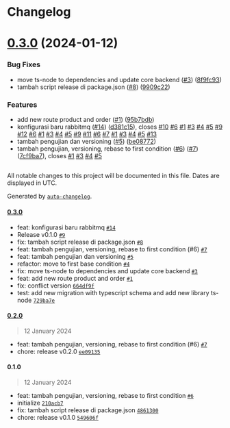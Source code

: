 # Changelog

# [0.3.0](https://github.com/knittotextile/rest-boilerplate-ts/compare/0.2.0...0.3.0) (2024-01-12)


### Bug Fixes

* move ts-node to dependencies and update core backend ([#3](https://github.com/knittotextile/rest-boilerplate-ts/issues/3)) ([8f9fc93](https://github.com/knittotextile/rest-boilerplate-ts/commit/8f9fc9387d19d4846fd5935bf122f62c95359251))
* tambah script release di package.json ([#8](https://github.com/knittotextile/rest-boilerplate-ts/issues/8)) ([9909c22](https://github.com/knittotextile/rest-boilerplate-ts/commit/9909c22ec04bbac2de20069e21b275e5210b9386))


### Features

* add new route product and order ([#1](https://github.com/knittotextile/rest-boilerplate-ts/issues/1)) ([95b7bdb](https://github.com/knittotextile/rest-boilerplate-ts/commit/95b7bdb4561a44528bd12ceda24647bd14477217))
* konfigurasi baru rabbitmq  ([#14](https://github.com/knittotextile/rest-boilerplate-ts/issues/14)) ([d381c15](https://github.com/knittotextile/rest-boilerplate-ts/commit/d381c15b7f1e29244847f31db659d1cec57de738)), closes [#10](https://github.com/knittotextile/rest-boilerplate-ts/issues/10) [#6](https://github.com/knittotextile/rest-boilerplate-ts/issues/6) [#1](https://github.com/knittotextile/rest-boilerplate-ts/issues/1) [#3](https://github.com/knittotextile/rest-boilerplate-ts/issues/3) [#4](https://github.com/knittotextile/rest-boilerplate-ts/issues/4) [#5](https://github.com/knittotextile/rest-boilerplate-ts/issues/5) [#9](https://github.com/knittotextile/rest-boilerplate-ts/issues/9) [#12](https://github.com/knittotextile/rest-boilerplate-ts/issues/12) [#6](https://github.com/knittotextile/rest-boilerplate-ts/issues/6) [#1](https://github.com/knittotextile/rest-boilerplate-ts/issues/1) [#3](https://github.com/knittotextile/rest-boilerplate-ts/issues/3) [#4](https://github.com/knittotextile/rest-boilerplate-ts/issues/4) [#5](https://github.com/knittotextile/rest-boilerplate-ts/issues/5) [#9](https://github.com/knittotextile/rest-boilerplate-ts/issues/9) [#11](https://github.com/knittotextile/rest-boilerplate-ts/issues/11) [#6](https://github.com/knittotextile/rest-boilerplate-ts/issues/6) [#7](https://github.com/knittotextile/rest-boilerplate-ts/issues/7) [#1](https://github.com/knittotextile/rest-boilerplate-ts/issues/1) [#3](https://github.com/knittotextile/rest-boilerplate-ts/issues/3) [#4](https://github.com/knittotextile/rest-boilerplate-ts/issues/4) [#5](https://github.com/knittotextile/rest-boilerplate-ts/issues/5) [#13](https://github.com/knittotextile/rest-boilerplate-ts/issues/13)
* tambah pengujian dan versioning ([#5](https://github.com/knittotextile/rest-boilerplate-ts/issues/5)) ([be08772](https://github.com/knittotextile/rest-boilerplate-ts/commit/be087728be2f754879a4b74a24ea53eaa6f13983))
* tambah pengujian, versioning, rebase to first condition ([#6](https://github.com/knittotextile/rest-boilerplate-ts/issues/6)) ([#7](https://github.com/knittotextile/rest-boilerplate-ts/issues/7)) ([7cf9ba7](https://github.com/knittotextile/rest-boilerplate-ts/commit/7cf9ba7b4f2a6cbb0e2e66dd5ff93c5f9f0f3b9b)), closes [#1](https://github.com/knittotextile/rest-boilerplate-ts/issues/1) [#3](https://github.com/knittotextile/rest-boilerplate-ts/issues/3) [#4](https://github.com/knittotextile/rest-boilerplate-ts/issues/4) [#5](https://github.com/knittotextile/rest-boilerplate-ts/issues/5)

##

All notable changes to this project will be documented in this file. Dates are displayed in UTC.

Generated by [`auto-changelog`](https://github.com/CookPete/auto-changelog).

#### [0.3.0](https://github.com/knittotextile/rest-boilerplate-ts/compare/0.2.0...0.3.0)

- feat: konfigurasi baru rabbitmq  [`#14`](https://github.com/knittotextile/rest-boilerplate-ts/pull/14)
- Release v0.1.0 [`#9`](https://github.com/knittotextile/rest-boilerplate-ts/pull/9)
- fix: tambah script release di package.json [`#8`](https://github.com/knittotextile/rest-boilerplate-ts/pull/8)
- feat: tambah pengujian, versioning, rebase to first condition (#6) [`#7`](https://github.com/knittotextile/rest-boilerplate-ts/pull/7)
- feat: tambah pengujian dan versioning [`#5`](https://github.com/knittotextile/rest-boilerplate-ts/pull/5)
- refactor: move to first base condition [`#4`](https://github.com/knittotextile/rest-boilerplate-ts/pull/4)
- fix: move ts-node to dependencies and update core backend [`#3`](https://github.com/knittotextile/rest-boilerplate-ts/pull/3)
- feat: add new route product and order [`#1`](https://github.com/knittotextile/rest-boilerplate-ts/pull/1)
- fix: conflict version [`664df9f`](https://github.com/knittotextile/rest-boilerplate-ts/commit/664df9f58e1efccf8a47008911278199909a1e3f)
- test: add new migration with typescript schema and add new library ts-node [`729ba7e`](https://github.com/knittotextile/rest-boilerplate-ts/commit/729ba7e5e367a801f34f6b62232b2281fdc852d5)

#### [0.2.0](https://github.com/knittotextile/rest-boilerplate-ts/compare/0.1.0...0.2.0)

> 12 January 2024

- feat: tambah pengujian, versioning, rebase to first condition (#6) [`#7`](https://github.com/knittotextile/rest-boilerplate-ts/pull/7)
- chore: release v0.2.0 [`ee09135`](https://github.com/knittotextile/rest-boilerplate-ts/commit/ee0913525e208f58a3979154767a3a91792444a4)

#### 0.1.0

> 12 January 2024

- feat: tambah pengujian, versioning, rebase to first condition [`#6`](https://github.com/knittotextile/rest-boilerplate-ts/pull/6)
- initialize [`210acb7`](https://github.com/knittotextile/rest-boilerplate-ts/commit/210acb7f173e0420e9acb05f05a02f825a18a87c)
- fix: tambah script release di package.json [`4861300`](https://github.com/knittotextile/rest-boilerplate-ts/commit/4861300c7c14f0748876915b2b0078b4ef775fbf)
- chore: release v0.1.0 [`549606f`](https://github.com/knittotextile/rest-boilerplate-ts/commit/549606ff9c8140e6b199adca2ea11e4988bb0966)
